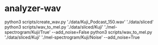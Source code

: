 # analyzer-wav



python3 scripts/create_wav.py './data/Kuji_Podcast_150.wav' './data/sliced' 
python3 scripts/wav_to_mel.py './data/sliced/Kuji' './mel-spectrogram/Kuji/True' --add_noise=False
python3 scripts/wav_to_mel.py './data/sliced/Kuji' './mel-spectrogram/Kuji/Noise' --add_noise=True

